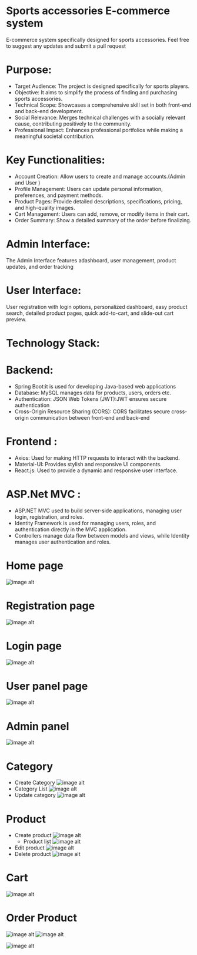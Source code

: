 # Sports accessories E-commerce system 
E-commerce system specifically designed for sports accessories.
Feel free to suggest any updates and submit a pull request
# Purpose:
* Target Audience: The project is designed specifically for sports players.
* Objective: It aims to simplify the process of finding and purchasing sports accessories.
* Technical Scope: Showcases a comprehensive skill set in both front-end and back-end          development.
* Social Relevance: Merges technical challenges with a socially relevant cause, contributing positively to the community.
* Professional Impact: Enhances professional portfolios while making a meaningful societal contribution.
# Key Functionalities:
* Account Creation: Allow users to create and manage accounts.(Admin and User )
* Profile Management: Users can update personal information, preferences, and payment methods.
* Product Pages: Provide detailed descriptions, specifications, pricing, and high-quality images.
* Cart Management: Users can add, remove, or modify items in their cart.
* Order Summary: Show a detailed summary of the order before finalizing.
# Admin Interface: 
 The Admin Interface features adashboard, user management, product updates, and order tracking
# User Interface: 
User registration with login options, personalized dashboard, easy product search, detailed product pages, quick add-to-cart, and slide-out cart preview.
# Technology Stack:
# Backend:
  - Spring Boot:it is used for developing Java-based web applications
  - Database: MySQL manages data for products, users,  orders etc.
  - Authentication: JSON Web Tokens (JWT):JWT ensures secure authentication
  - Cross-Origin Resource Sharing (CORS): CORS facilitates secure cross-origin communication between front-end and back-end
# Frontend :
  - Axios: Used for making HTTP requests to interact with the backend. 
  - Material-UI: Provides stylish and responsive UI components.
  - React.js: Used to provide a dynamic and responsive user interface.
# ASP.Net MVC :
- ASP.NET MVC used to build server-side applications, managing user login, registration, and roles.
- Identity Framework is used for managing users, roles, and authentication directly in the MVC application.
- Controllers manage data flow between models and views, while Identity manages user authentication and roles.

# Home page
  ![image alt](https://github.com/AratiSomwanshi/FinalProject/blob/4c538424080ad410c0947260b518a14c6c2d3d13/Screenshot%202025-01-07%20121524.png)

# Registration page
![image alt](https://github.com/AratiSomwanshi/FinalProject/blob/cf1efef1047ae55235a1e58b66f5d05e10fa60df/eshop/src/images/Screenshot%20%20121635.png)
# Login page
 ![image alt](https://github.com/AratiSomwanshi/FinalProject/blob/962f7597c6d967f1ffc7c6a6c54157146dda49b0/eshop/src/images/Screenshot%20121608.png)
 # User panel page
![image alt](https://github.com/AratiSomwanshi/FinalProject/blob/8d5118ea439656845c5c49540948b15d9c524157/eshop/src/images/Screenshot%20%20122920.png)
# Admin panel
![image alt](https://github.com/AratiSomwanshi/FinalProject/blob/c7e7780441a48a40a44b2c34d94733e2c3d6c8b1/eshop/src/images/Screenshot%20%20122015.png)
# Category
- Create Category 
![image alt](https://github.com/AratiSomwanshi/FinalProject/blob/b5b047ae555cde49e0d932890392fa41f8aa302c/eshop/src/images/Screenshot%20122039.png)
- Category List
![image alt](https://github.com/AratiSomwanshi/FinalProject/blob/ef68512eee72a0df59b1347dbed1500b6e8fdb4b/eshop/src/images/Screenshot%20122203.png)
- Update category
  ![image alt](https://github.com/AratiSomwanshi/FinalProject/blob/fc0bb66755fbb2a00a1b94b5d643d092899216fc/eshop/src/images/Screenshot%20122057.png)
# Product 
- Create product
  ![image alt](https://github.com/AratiSomwanshi/FinalProject/blob/3e9d15982c276711692127f712ade5cceeb13f83/eshop/src/images/Screenshot%20122527.png)
  - Product list
    ![image alt](https://github.com/AratiSomwanshi/FinalProject/blob/c2ebfcc27a0f6a2696209332dd21d0491c032f76/eshop/src/images/Screenshot%20122339.png)
 - Edit product
    ![image alt](https://github.com/AratiSomwanshi/FinalProject/blob/d9f6c01cdd0158e91b62fe5eb8a8387b2383685b/eshop/src/images/Screenshot%20%20122620.png)
- Delete product
  ![image alt](https://github.com/AratiSomwanshi/FinalProject/blob/7fcae022d406dc2aacd9b8152705a4ec89a072fe/eshop/src/images/Screenshot%20%20122742.png)
  
# Cart 
![image alt](https://github.com/AratiSomwanshi/FinalProject/blob/304d4464793c70887909a83fcb2619c0c3c6852d/eshop/src/images/Screenshot%20%20123131.png)
# Order Product
![image alt](https://github.com/AratiSomwanshi/FinalProject/blob/bb58f17eb04d8f64cf9b7ea777aaffffa3179dfe/eshop/src/images/Screenshot%20%20123200.png)
![image alt](https://github.com/AratiSomwanshi/FinalProject/blob/ff2e697e7cfa562f6e43b98fb8e7a4d125da599d/eshop/src/images/Screenshot%20123335.png)

![image alt](https://github.com/AratiSomwanshi/FinalProject/blob/5de66c6d5828fd3614a33370c3b253766f1c09dc/eshop/src/images/Screenshot%20121716.png)
